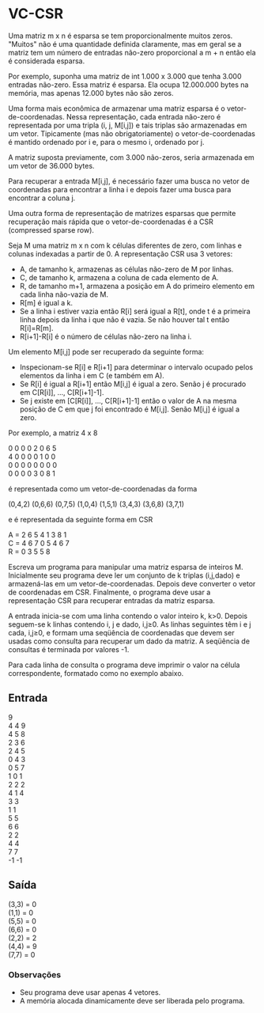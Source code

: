 # VC-CSR
Uma matriz m x n é esparsa se tem proporcionalmente muitos zeros. "Muitos" não é uma quantidade definida claramente, mas em geral se a matriz tem um número de entradas não-zero proporcional a m + n então ela é considerada esparsa.

Por exemplo, suponha uma matriz de int 1.000 x 3.000 que tenha 3.000 entradas não-zero. Essa matriz é esparsa. Ela ocupa 12.000.000 bytes na memória, mas apenas 12.000 bytes não são zeros.

Uma forma mais econômica de armazenar uma matriz esparsa é o vetor-de-coordenadas. Nessa representação, cada entrada não-zero é representada por uma tripla (i, j, M[i,j]) e tais triplas são armazenadas em um vetor. Tipicamente (mas não obrigatoriamente) o vetor-de-coordenadas é mantido ordenado por i e, para o mesmo i, ordenado por j.

A matriz suposta previamente, com 3.000 não-zeros, seria armazenada em um vetor de 36.000 bytes.

Para recuperar a entrada M[i,j], é necessário fazer uma busca no vetor de coordenadas para encontrar a linha i e depois fazer uma busca para encontrar a coluna j.

Uma outra forma de representação de matrizes esparsas que permite recuperação mais rápida que o vetor-de-coordenadas é a CSR (compressed sparse row).

Seja M uma matriz m x n com k células diferentes de zero, com linhas e colunas indexadas a partir de 0. A representação CSR usa 3 vetores:

 - A, de tamanho k, armazenas as células não-zero de M por linhas.
 - C, de tamanho k, armazena a coluna de cada elemento de A.
 - R, de tamanho m+1, armazena a posição em A do primeiro elemento em cada linha não-vazia de M.
 - R[m] é igual a k.
 - Se a linha i estiver vazia então R[i] será igual a R[t], onde t é a primeira linha depois da linha i que não é vazia. Se não houver tal t então R[i]=R[m].
 - R[i+1]-R[i] é o número de células não-zero na linha i. 

Um elemento M[i,j] pode ser recuperado da seguinte forma:

 - Inspecionam-se R[i] e R[i+1] para determinar o intervalo ocupado pelos elementos da linha i em C (e também em A).
 - Se R[i] é igual a R[i+1] então M[i,j] é igual a zero. Senão j é procurado em C[R[i]], ..., C[R[i+1]-1].
 - Se j existe em [C[R[i]], ..., C[R[i+1]-1] então o valor de A na mesma posição de C em que j foi encontrado é M[i,j]. Senão M[i,j] é igual a zero. 

Por exemplo, a matriz 4 x 8

0  0  0  0  2  0  6  5  
4  0  0  0  0  1  0  0  
0  0  0  0  0  0  0  0  
0  0  0  0  3  0  8  1

é representada como um vetor-de-coordenadas da forma

(0,4,2) (0,6,6) (0,7,5) (1,0,4) (1,5,1) (3,4,3) (3,6,8) (3,7,1)

e é representada da seguinte forma em CSR

A  =  2  6  5  4  1  3  8  1  
C  =  4  6  7  0  5  4  6  7  
R  =  0  3  5  5  8       

Escreva um programa para manipular uma matriz esparsa de inteiros M. Inicialmente seu programa deve ler um conjunto de k triplas (i,j,dado) e armazená-las em um vetor-de-coordenadas. Depois deve converter o vetor de coordenadas em CSR. Finalmente, o programa deve usar a representação CSR para recuperar entradas da matriz esparsa.

A entrada inicia-se com uma linha contendo o valor inteiro k, k>0. Depois seguem-se k linhas contendo i, j e dado, i,j≥0. As linhas seguintes têm i e j cada, i,j≥0, e formam uma seqüência de coordenadas que devem ser usadas como consulta para recuperar um dado da matriz. A seqüência de consultas é terminada por valores -1.

Para cada linha de consulta o programa deve imprimir o valor na célula correspondente, formatado como no exemplo abaixo.

## Entrada
9  
4 4 9  
4 5 8  
2 3 6  
2 4 5  
0 4 3  
0 5 7  
1 0 1  
2 2 2  
4 1 4  
3 3  
1 1  
5 5  
6 6  
2 2  
4 4  
7 7  
-1 -1

## Saída
(3,3) = 0  
(1,1) = 0  
(5,5) = 0  
(6,6) = 0  
(2,2) = 2  
(4,4) = 9  
(7,7) = 0  

### Observações
- Seu programa deve usar apenas 4 vetores.
- A memória alocada dinamicamente deve ser liberada pelo programa. 
